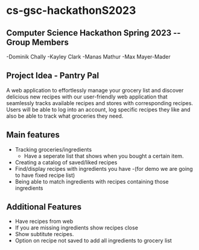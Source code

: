 # cs-gsc-hackathonS2023
Computer Science Hackathon Spring 2023 -- 
Group Members
---------------
-Dominik Chally
-Kayley Clark
-Manas Mathur
-Max Mayer-Mader

Project Idea - Pantry Pal
-------------
A web application to effortlessly manage your grocery list and discover delicious new recipes with our user-friendly web application that seamlessly tracks available recipes and stores with corresponding recipes. Users will be able to log into an account, log specific recipes they like and also be able to track what groceries they need.

Main features
----------------
- Tracking groceries/ingredients
   - Have a seperate list that shows when you bought a certain item.
- Creating a catalog of saved/liked recipes
- Find/display recipes with ingredients you have
   -(for demo we are going to have fixed recipe list)
- Being able to match ingredients with recipes containing those ingredients

Additional Features
--------------------
- Have recipes from web 
- If you are missing ingredients show recipes close
- Show subtitute recipes.
- Option on recipe not saved to add all ingredients to grocery list

